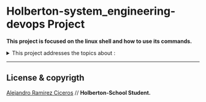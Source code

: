 # Holberton-system_engineering-devops Project

**This project is focused on the linux shell and how to use its commands.**

<details>
<summary>This project addresses the topics about :</summary>
<br>

- [Shell Basics](https://github.com/FatChicken277/holberton-system_engineering-devops/tree/master/0x00-shell_basics)
- [Shell Permissions](https://github.com/FatChicken277/holberton-system_engineering-devops/tree/master/0x01-shell_permissions)
- [Shell Redirections](https://github.com/FatChicken277/holberton-system_engineering-devops/tree/master/0x02-shell_redirections)
- [Shell Variables and expansions](https://github.com/FatChicken277/holberton-system_engineering-devops/tree/master/0x03-shell_variables_expansions)

</details>

---

## License & copyrigth

[Alejandro Ramirez Ciceros](https://github.com/FatChicken277) // **Holberton-School Student.**